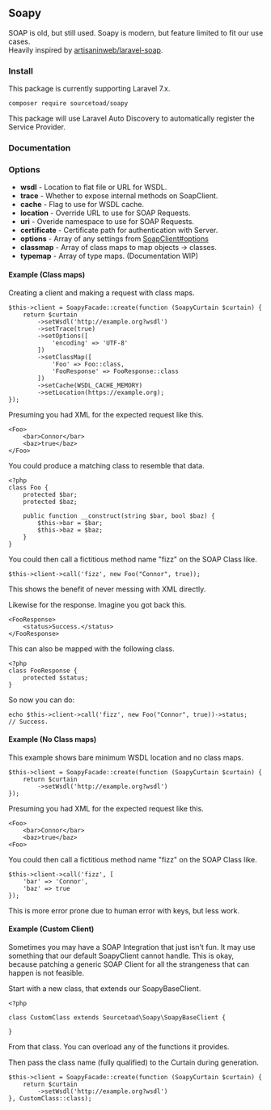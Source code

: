 ## Soapy

SOAP is old, but still used. Soapy is modern, but feature limited to fit our use cases.  
Heavily inspired by [artisaninweb/laravel-soap](https://github.com/artisaninweb/laravel-soap).

### Install
This package is currently supporting Laravel 7.x.

```
composer require sourcetoad/soapy
```

This package will use Laravel Auto Discovery to automatically register the Service Provider.

### Documentation

### Options

 * **wsdl** - Location to flat file or URL for WSDL.
 * **trace** - Whether to expose internal methods on SoapClient.
 * **cache** - Flag to use for WSDL cache.
 * **location** - Override URL to use for SOAP Requests.
 * **uri** - Overide namespace to use for SOAP Requests.
 * **certificate** - Certificate path for authentication with Server.
 * **options** - Array of any settings from [SoapClient#options](https://www.php.net/manual/en/soapclient.soapclient.php#options)
 * **classmap** - Array of class maps to map objects -> classes.
 * **typemap** - Array of type maps. (Documentation WIP)

#### Example (Class maps)
Creating a client and making a request with class maps.

```
$this->client = SoapyFacade::create(function (SoapyCurtain $curtain) {
    return $curtain
        ->setWsdl('http://example.org?wsdl')
        ->setTrace(true)
        ->setOptions([
            'encoding' => 'UTF-8'
        ])
        ->setClassMap([
            'Foo' => Foo::class,
            'FooResponse' => FooResponse::class
        ])
        ->setCache(WSDL_CACHE_MEMORY)
        ->setLocation(https://example.org);
});
```

Presuming you had XML for the expected request like this.

```
<Foo>
    <bar>Connor</bar>
    <baz>true</baz>
</Foo>
```

You could produce a matching class to resemble that data.

```
<?php
class Foo {
    protected $bar;
    protected $baz;
    
    public function __construct(string $bar, bool $baz) {
        $this->bar = $bar;
        $this->baz = $baz;
    }
}
```

You could then call a fictitious method name "fizz" on the SOAP Class like.

```
$this->client->call('fizz', new Foo("Connor", true));
```

This shows the benefit of never messing with XML directly.

Likewise for the response. Imagine you got back this.

```
<FooResponse>
    <status>Success.</status>
</FooResponse>
```

This can also be mapped with the following class.

```
<?php
class FooResponse {
    protected $status;
}
```

So now you can do:

```
echo $this->client->call('fizz', new Foo("Connor", true))->status;
// Success.
```


#### Example (No Class maps)

This example shows bare minimum WSDL location and no class maps.

```
$this->client = SoapyFacade::create(function (SoapyCurtain $curtain) {
    return $curtain
        ->setWsdl('http://example.org?wsdl')
});
```

Presuming you had XML for the expected request like this.

```
<Foo>
    <bar>Connor</bar>
    <baz>true</baz>
<Foo>
```

You could then call a fictitious method name "fizz" on the SOAP Class like.

```
$this->client->call('fizz', [
    'bar' => 'Connor',
    'baz' => true
});
```

This is more error prone due to human error with keys, but less work.

#### Example (Custom Client)

Sometimes you may have a SOAP Integration that just isn't fun. It may use something that our default SoapyClient cannot handle.
This is okay, because patching a generic SOAP Client for all the strangeness that can happen is not feasible.

Start with a new class, that extends our SoapyBaseClient.

```
<?php

class CustomClass extends Sourcetoad\Soapy\SoapyBaseClient {

}
```

From that class. You can overload any of the functions it provides.

Then pass the class name (fully qualified) to the Curtain during generation.

```
$this->client = SoapyFacade::create(function (SoapyCurtain $curtain) {
    return $curtain
        ->setWsdl('http://example.org?wsdl')
}, CustomClass::class);
```
